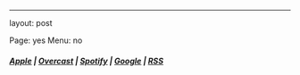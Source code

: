 ---
layout: post

Page: yes
Menu: no

##### [Apple][1] | [Overcast][2] | [Spotify][3] | [Google][4] | [RSS][5]

[1]:	https://podcasts.apple.com/us/podcast/morning-coffee-with-nash/id1518708737
[2]:	https://overcast.fm/itunes1518708737/morning-coffee-with-nash
[3]:	https://open.spotify.com/show/6MZZhoQgBSSR8Zc5ND6e6G
[4]:	https://www.google.com/podcasts?feed=aHR0cHM6Ly9hbmNob3IuZm0vcy8yNzRiYWRiYy9wb2RjYXN0L3Jzcw==
[5]:	https://anchor.fm/s/274badbc/podcast/rss
